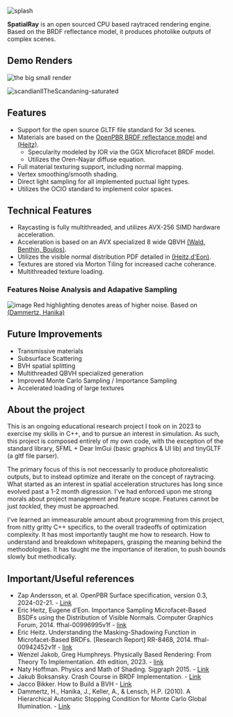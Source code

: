 
![splash](https://github.com/CharlesCowdery/SpatialRay/assets/54870004/7d059b3d-11d5-4fab-a3a1-9a5d73ffb55b)

**SpatialRay** is an open sourced CPU based raytraced rendering engine. Based on the BRDF reflectance model, it produces photolike outputs of complex scenes. 

## Demo Renders

![the big small render](https://github.com/CharlesCowdery/RayTracing/assets/54870004/302b9f06-bb9e-4698-b969-b1657ac4e76d)

![scandianIITheScandaning-saturated](https://github.com/CharlesCowdery/SpatialRay/assets/54870004/5875afe9-f6f2-4608-a954-d9b2a906085e)



## Features
- Support for the open source GLTF file standard for 3d scenes.
- Materials are based on the [OpenPBR BRDF reflectance model](https://academysoftwarefoundation.github.io/OpenPBR/) and [(Heitz)](https://inria.hal.science/hal-00942452v1/document).
  - Specularity modeled by IOR via the GGX Microfacet BRDF model.
  - Utilizes the Oren-Nayar diffuse equation.
- Full material texturing support, including normal mapping.
- Vertex smoothing/smooth shading.
- Direct light sampling for all implemented puctual light types.
- Utilizes the OCIO standard to implement color spaces.


## Technical Features
- Raycasting is fully multithreaded, and utilizes AVX-256 SIMD hardware acceleration.
- Acceleration is based on an AVX specialized 8 wide QBVH [(Wald, Benthin, Boulos)](https://www.cs.cmu.edu/afs/cs/academic/class/15869-f11/www/readings/wald08_widebvh.pdf).
- Utilizes the visible normal distribution PDF detailed in [(Heitz,d'Eon)](https://inria.hal.science/hal-00996995v1/document#page=11&zoom=100,96,180).
- Textures are stored via Morton Tiling for increased cache coherance.
- Multithreaded texture loading.
### Features Noise Analysis and Adapative Sampling
![image](https://github.com/CharlesCowdery/SpatialRay/assets/54870004/505a151f-72a0-4809-bb98-f828741650d9)
Red highlighting denotes areas of higher noise.
Based on [(Dammertz, Hanika)](https://www.semanticscholar.org/paper/A-Hierarchical-Automatic-Stopping-Condition-for-Dammertz-Hanika/8329759ae51c924557f375707e4989549c6c1b46)

## Future Improvements
- Transmissive materials
- Subsurface Scattering
- BVH spatial splitting
- Multithreaded QBVH specialized generation
- Improved Monte Carlo Sampling / Importance Sampling
- Accelerated loading of large textures

## About the project
This is an ongoing educational research project I took on in 2023 to exercise my skills in C++, and to pursue an interest in simulation. As such, this project is composed entirely of my own code, with the exception of the standard library, SFML + Dear ImGui (basic graphics & UI lib) and tinyGLTF (a gltf file parser). 

The primary focus of this is not neccessarily to produce photorealistic outputs, but to instead optimize and iterate on the concept of raytracing. What started as an interest in spatial acceleration structures has long since evolved past a 1-2 month digression. I've had enforced upon me strong morals about project management and feature scope. Features cannot be just _tackled_, they must be approached.

I've learned an immeasurable amount about programming from this project, from nitty gritty C++ specifics, to the overall tradeoffs of optimization complexity. It has most importantly taught me how to research. How to understand and breakdown whitepapers, grasping the meaning behind the methodologies. It has taught me the importance of iteration, to push bounds slowly but methodically. 

## Important/Useful references
- Zap Andersson, et al. OpenPBR Surface specification, version 0.3, 2024-02-21. - [Link](https://academysoftwarefoundation.github.io/OpenPBR/)
- Eric Heitz, Eugene d’Eon. Importance Sampling Microfacet-Based BSDFs using the Distribution of
Visible Normals. Computer Graphics Forum, 2014. ffhal-00996995v1f - [link](https://inria.hal.science/hal-00996995v1/document)
- Eric Heitz. Understanding the Masking-Shadowing Function in Microfacet-Based BRDFs. \[Research
Report\] RR-8468, 2014. ffhal-00942452v1f - [link](https://inria.hal.science/hal-00942452v1/document)
- Wenzel Jakob, Greg Humphreys. Physically Based Rendering: From Theory To Implementation. 4th edition, 2023. - [link](https://www.pbr-book.org/)
- Naty Hoffman. Physics and Math of Shading. Siggraph 2015. - [Link](https://blog.selfshadow.com/publications/s2015-shading-course/hoffman/s2015_pbs_physics_math_slides.pdf)
- Jakub Boksansky. Crash Course in BRDF Implementation. - [Link](https://boksajak.github.io/files/CrashCourseBRDF.pdf)
- Jacco Bikker. How to Build a BVH - [Link](https://jacco.ompf2.com/2022/04/13/how-to-build-a-bvh-part-1-basics/)
- Dammertz, H., Hanika, J., Keller, A., & Lensch, H.P. (2010). A Hierarchical Automatic Stopping Condition for Monte Carlo Global Illumination. - [Link](https://www.semanticscholar.org/paper/A-Hierarchical-Automatic-Stopping-Condition-for-Dammertz-Hanika/8329759ae51c924557f375707e4989549c6c1b46)



